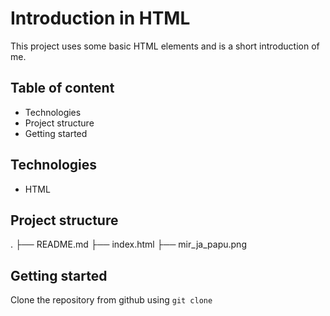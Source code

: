 # Introduction in HTML

This project uses some basic HTML elements and is a short introduction of me.

## Table of content

- Technologies
- Project structure
- Getting started

## Technologies

- HTML

## Project structure
.
├── README.md
├── index.html
├── mir_ja_papu.png

## Getting started

Clone the repository from github using `git clone`